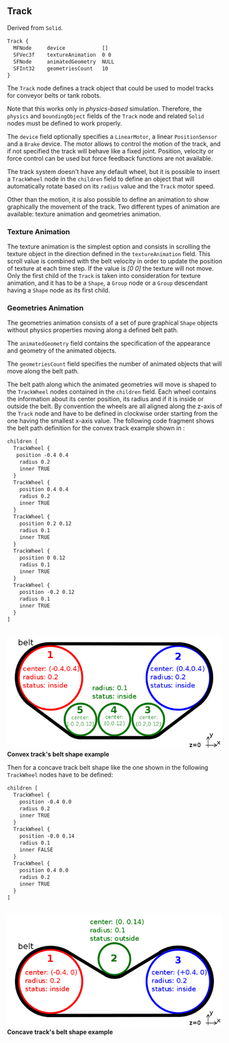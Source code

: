 ## Track

Derived from `Solid`.


```
Track {
  MFNode     device            []
  SFVec3f    textureAnimation  0 0
  SFNode     animatedGeometry  NULL
  SFInt32    geometriesCount   10
}
```

The `Track` node defines a track object that could be used to model tracks for
conveyor belts or tank robots.

Note that this works only in *physics-based* simulation. Therefore, the
`physics` and `boundingObject` fields of the `Track` node and related `Solid`
nodes must be defined to work properly.

The `device` field optionally specifies a `LinearMotor`, a linear
`PositionSensor` and a `Brake` device. The motor allows to control the motion of
the track, and if not specified the track will behave like a fixed joint.
Position, velocity or force control can be used but force feedback functions are
not available.

The track system doesn't have any default wheel, but it is possible to insert a
`TrackWheel` node in the `children` field to define an object that will
automatically rotate based on its `radius` value and the `Track` motor speed.

Other than the motion, it is also possible to define an animation to show
graphically the movement of the track. Two different types of animation are
available: texture animation and geometries animation.

### Texture Animation

The texture animation is the simplest option and consists in scrolling the
texture object in the direction defined in the `textureAnimation` field. This
scroll value is combined with the belt velocity in order to update the position
of texture at each time step. If the value is *[0 0]* the texture will not move.
Only the first child of the `Track` is taken into consideration for texture
animation, and it has to be a `Shape`, a `Group` node or a `Group` descendant
having a `Shape` node as its first child.

### Geometries Animation

The geometries animation consists of a set of pure graphical `Shape` objects
without physics properties moving along a defined belt path.

The `animatedGeometry` field contains the specification of the appearance and
geometry of the animated objects.

The `geometriesCount` field specifies the number of animated objects that will
move along the belt path.

The belt path along which the animated geometries will move is shaped to the
`TrackWheel` nodes contained in the `children` field. Each wheel contains the
information about its center position, its radius and if it is inside or outside
the belt. By convention the wheels are all aligned along the z-axis of the
`Track` node and have to be defined in clockwise order starting from the one
having the smallest x-axis value. The following code fragment shows the belt
path definition for the convex track example shown in :


```
children [
  TrackWheel {
   position -0.4 0.4
    radius 0.2
    inner TRUE
  }
  TrackWheel {
    position 0.4 0.4
    radius 0.2
    inner TRUE
  }
  TrackWheel {
    position 0.2 0.12
    radius 0.1
    inner TRUE
  }
  TrackWheel {
    position 0 0.12
    radius 0.1
    inner TRUE
  }
  TrackWheel {
    position -0.2 0.12
    radius 0.1
    inner TRUE
  }
]
   
```

![Convex track's belt shape example](png/track_belt_convex.png)
**Convex track's belt shape example**

Then for a concave track belt shape like the one shown in the following
`TrackWheel` nodes have to be defined:


```
children [
  TrackWheel {
    position -0.4 0.0
    radius 0.2
    inner TRUE
  }
  TrackWheel {
    position -0.0 0.14
    radius 0.1
    inner FALSE
  }
  TrackWheel {
    position 0.4 0.0
    radius 0.2
    inner TRUE
  }
]
   
```

![Concave track's belt shape example](png/track_belt_concave.png)
**Concave track's belt shape example**

